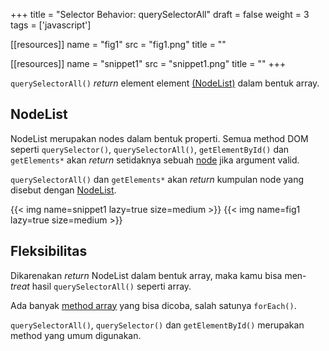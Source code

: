 +++
title = "Selector Behavior: querySelectorAll"
draft = false
weight = 3
tags = ['javascript']

[[resources]]
name = "fig1"
src = "fig1.png"
title = ""

[[resources]]
name = "snippet1"
src = "snippet1.png"
title = ""
+++

`querySelectorAll()` *return* element element [(NodeList)](#nodelist) dalam bentuk array.

## NodeList

NodeList merupakan nodes dalam bentuk properti. Semua method DOM seperti `querySelector()`, `querySelectorAll()`, `getElementById()` dan `getElements*` akan *return* setidaknya sebuah [node](https://developer.mozilla.org/en-US/docs/Web/API/Node) jika argument valid.

`querySelectorAll()` dan `getElements*` akan *return* kumpulan node yang disebut dengan [NodeList](https://developer.mozilla.org/en-US/docs/Web/API/NodeList).

{{< img name=snippet1 lazy=true size=medium >}}
{{< img name=fig1 lazy=true size=medium >}}

## Fleksibilitas

Dikarenakan *return* NodeList dalam bentuk array, maka kamu bisa men-*treat* hasil `querySelectorAll()` seperti array.

Ada banyak [method array](https://developer.mozilla.org/en-US/docs/Web/JavaScript/Reference/Global_Objects/Array) yang bisa dicoba, salah satunya `forEach()`.

`querySelectorAll()`, `querySelector()` dan `getElementById()` merupakan method yang umum digunakan.